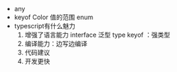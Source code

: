 - any
- keyof Color 值的范围 enum
- typescript有什么魅力
  1. 增强了语言能力 interface 泛型 type keyof ：强类型
  2. 编译能力：边写边编译
  3. 代码建议
  4. 开发更快